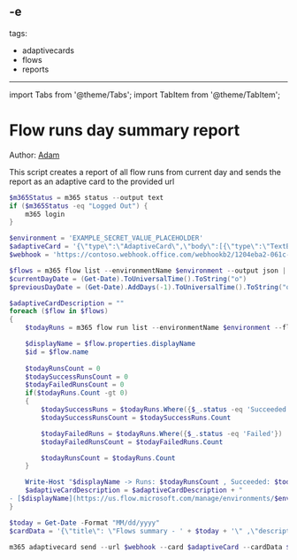-e <!-- DISCLAIMER: All secrets, passwords, and sensitive values in this document are examples only and not real credentials. -->
---
tags:  
  - adaptivecards
  - flows
  - reports
---

import Tabs from '@theme/Tabs';
import TabItem from '@theme/TabItem';

# Flow runs day summary report

Author: [Adam](https://github.com/Adam-it)

This script creates a report of all flow runs from current day and sends the report as an adaptive card to the provided url

<Tabs>
  <TabItem value="PowerShell">

  ```powershell
  $m365Status = m365 status --output text
  if ($m365Status -eq "Logged Out") {
      m365 login
  }

  $environment = 'EXAMPLE_SECRET_VALUE_PLACEHOLDER'
  $adaptiveCard = '{\"type\":\"AdaptiveCard\",\"body\":[{\"type\":\"TextBlock\",\"size\":\"Medium\",\"weight\":\"Bolder\",\"text\":\"${title}\"},{\"type\":\"TextBlock\",\"text\":\"${description}\",\"wrap\":true}],\"$schema\":\"http://adaptivecards.io/schemas/adaptive-card.json\",\"version\":\"1.3\"}'
  $webhook = 'https://contoso.webhook.office.com/webhookb2/1204eba2-061c-4442-9696-2a725cb2d094@2942bb31-1d49-4da6-8d3d-d0f9e1141486/IncomingWebhook/6e54c3958bde444e96fec9ecad356993/be11f523-2a4d-4eae-9d42-277410893c41'

  $flows = m365 flow list --environmentName $environment --output json | ConvertFrom-Json
  $currentDayDate = (Get-Date).ToUniversalTime().ToString("o")
  $previousDayDate = (Get-Date).AddDays(-1).ToUniversalTime().ToString("o")

  $adaptiveCardDescription = ""
  foreach ($flow in $flows) 
  {
      $todayRuns = m365 flow run list --environmentName $environment --flowName $flow.name --triggerStartTime $previousDayDate --triggerEndTime $currentDayDate --output json | ConvertFrom-Json

      $displayName = $flow.properties.displayName
      $id = $flow.name
      
      $todayRunsCount = 0
      $todaySuccessRunsCount = 0
      $todayFailedRunsCount = 0
      if($todayRuns.Count -gt 0)
      {
          $todaySuccessRuns = $todayRuns.Where({$_.status -eq 'Succeeded'})
          $todaySuccessRunsCount = $todaySuccessRuns.Count

          $todayFailedRuns = $todayRuns.Where({$_.status -eq 'Failed'})
          $todayFailedRunsCount = $todayFailedRuns.Count

          $todayRunsCount = $todayRuns.Count
      }

      Write-Host "$displayName -> Runs: $todayRunsCount , Succeeded: $todaySuccessRunsCount , Failed: $todayFailedRunsCount"
      $adaptiveCardDescription = $adaptiveCardDescription + "- [$displayName](https://us.flow.microsoft.com/manage/environments/$environment/flows/$id/details) -> Runs: $todayRunsCount , Succeeded: $todaySuccessRunsCount , Failed: $todayFailedRunsCount"
  }

  $today = Get-Date -Format "MM/dd/yyyy"
  $cardData = '{\"title\": \"Flows summary - ' + $today + '\" ,\"description\":\"' + $adaptiveCardDescription + '\"}'

  m365 adaptivecard send --url $webhook --card $adaptiveCard --cardData $cardData
  ```

  </TabItem>
</Tabs>
